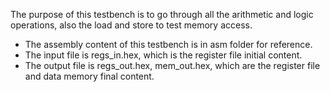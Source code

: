 The purpose of this testbench is to go through all the arithmetic and logic operations, also the load and store to test memory access.
* The assembly content of this testbench is in asm folder for reference.
* The input file is regs_in.hex, which is the register file initial content.
* The output file is regs_out.hex, mem_out.hex, which are the register file and data memory final content.
